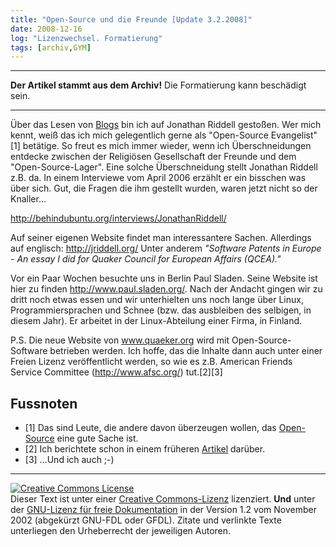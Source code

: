 ```yaml
---
title: "Open-Source und die Freunde [Update 3.2.2008]"
date: 2008-12-16
log: "Lizenzwechsel. Formatierung"
tags: [archiv,GYM]
---
```

<hr><b>Der Artikel stammt aus dem Archiv!</b> Die Formatierung kann beschädigt sein.<hr>


Über das Lesen von <a href="http://fsf.unrast.org/2007-03-23-programmieren-bei-sonne-und-regen,29.html">Blogs</a> bin ich auf Jonathan Riddell gestoßen. Wer mich kennt, weiß das ich mich gelegentlich gerne als "Open-Source Evangelist"[1] betätige. So freut es mich immer wieder, wenn ich Überschneidungen entdecke zwischen der Religiösen Gesellschaft der Freunde und dem "Open-Source-Lager". Eine solche Überschneidung stellt Jonathan Riddell z.B. da. In einem Interviewe vom April 2006 erzählt er ein bisschen was über sich. Gut, die Fragen die ihm gestellt wurden, waren jetzt nicht so der Knaller...

http://behindubuntu.org/interviews/JonathanRiddell/

Auf seiner eigenen Website findet man interessantere Sachen. Allerdings auf englisch: http://jriddell.org/ Unter anderem <i>"Software Patents in Europe - An essay I did for Quaker Council for European Affairs (QCEA)."</i> 

Vor ein Paar Wochen besuchte uns in Berlin Paul Sladen. Seine Website ist hier zu finden http://www.paul.sladen.org/. Nach der Andacht gingen wir zu dritt noch etwas essen und wir unterhielten uns noch lange über Linux, Programmiersprachen und Schnee (bzw. das ausbleiben des selbigen, in diesem Jahr). Er arbeitet in der Linux-Abteilung einer Firma, in Finland. 

P.S.
Die neue Website von www.quaeker.org wird mit Open-Source-Software betrieben werden. Ich hoffe, das die Inhalte dann auch unter einer Freien Lizenz veröffentlicht werden, so wie es z.B. American Friends Service Committee (http://www.afsc.org/) tut.[2][3]

<h2>Fussnoten</h2>
<ul>
<li>[1] Das sind Leute, die andere davon überzeugen wollen, das <a href="http://de.wikipedia.org/wiki/Open_Source">Open-Source</a> eine gute Sache ist. </li>
<li>[2] Ich berichtete schon in einem früheren <a href="http://www.the-independent-friend.de/?q=node/44">Artikel</a> darüber. </li>
<li>[3] ...Und ich auch ;-)</li>
</ul>
<hr>
<a rel="license" href="http://creativecommons.org/licenses/by-sa/3.0/de/"><img alt="Creative Commons License" style="border-width:0" src="http://i.creativecommons.org/l/by-sa/3.0/de/88x31.png" /></a><br />Dieser <span xmlns:dc="http://purl.org/dc/elements/1.1/" href="http://purl.org/dc/dcmitype/Text" rel="dc:type">Text</span> ist unter einer <a rel="license" href="http://creativecommons.org/licenses/by-sa/3.0/de/">Creative Commons-Lizenz</a> lizenziert. <b>Und</b> unter der <a href="http://de.wikipedia.org/wiki/GFDL">GNU-Lizenz für freie Dokumentation</a> in der Version 1.2 vom November 2002 (abgekürzt GNU-FDL oder GFDL). Zitate und verlinkte Texte unterliegen den Urheberrecht der jeweiligen Autoren.
